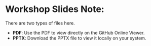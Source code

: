 # Workshop Slides Note:
There are two types of files here. 

- **PDF**: Use the PDF to view directly on the GitHub Online Viewer.
- **PPTX**: Download the PPTX file to view it locally on your system.
